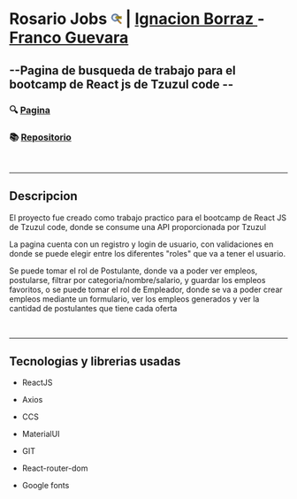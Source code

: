 # Rosario Jobs <img width="20px" src='./public/busqueda-de-trabajo.png'> | [Ignacion Borraz ](https://github.com/ignacioborraz)- [Franco Guevara](https://github.com/FraanGuevara)


## --Pagina de busqueda de trabajo para el bootcamp de React js de Tzuzul code -- 

### 🔍 [Pagina](https://fraanguevara.github.io/app-buscador-empleos/)

### 📚 [Repositorio](https://github.com/FraanGuevara/app-buscador-empleos)
<br>
<hr>

## Descripcion

<p>El proyecto fue creado como trabajo practico para el bootcamp de React JS de Tzuzul code, donde se consume una API proporcionada por Tzuzul</p>
<p>La pagina cuenta con un registro y login de usuario, con validaciones en donde se puede elegir entre los diferentes "roles" que va a tener el usuario.</p>
 <p>Se puede tomar el rol de Postulante, donde va a poder ver empleos, postularse, filtrar por categoria/nombre/salario, y guardar los empleos favoritos, o se puede tomar el rol de Empleador, donde se va a poder crear empleos mediante un formulario, ver los empleos generados y ver la cantidad de postulantes que tiene cada oferta</p>
<br>
<hr>

## Tecnologias y librerias usadas

* <p>ReactJS</p>
* <p>Axios</p>
* <p>CCS</p>
* <p>MaterialUI</p>
* <p>GIT</p>
* <p>React-router-dom</p>
* <p>Google fonts</p>